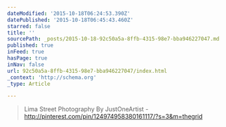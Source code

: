 ```yaml
---
dateModified: '2015-10-18T06:24:53.390Z'
datePublished: '2015-10-18T06:45:43.460Z'
starred: false
title: ''
sourcePath: _posts/2015-10-18-92c50a5a-8ffb-4315-98e7-bba946227047.md
published: true
inFeed: true
hasPage: true
inNav: false
url: 92c50a5a-8ffb-4315-98e7-bba946227047/index.html
_context: 'http://schema.org'
_type: Article

---
```

> Lima Street Photography By JustOneArtist - http://pinterest.com/pin/124974958380161117/?s=3&m=thegrid
